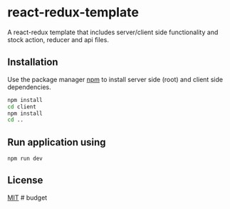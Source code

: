 # react-redux-template

A react-redux template that includes server/client side functionality and stock action, reducer and api files.

## Installation

Use the package manager [npm](https://www.npmjs.com/get-npm) to install server side (root) and client side dependencies.

```bash
npm install
cd client
npm install
cd ..
```

## Run application using

```
npm run dev
```
## License

[MIT](https://choosealicense.com/licenses/mit/)
#   b u d g e t  
 